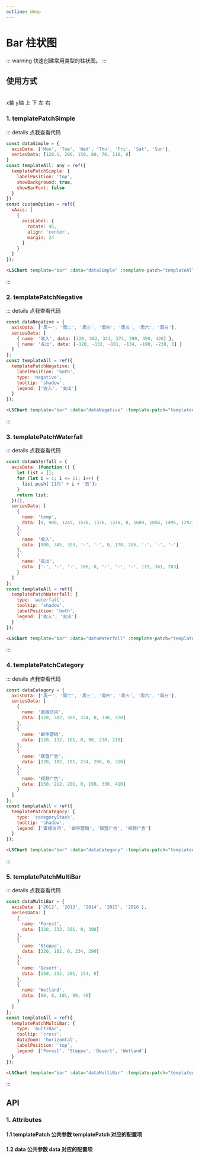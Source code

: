 ```yaml
---
outline: deep
---
```


# Bar 柱状图

::: warning 快速创建常用类型的柱状图。
:::

## 使用方式

<br />
<el-form :inline="true" :model="formInline" class="demo-form-inline">
  <el-form-item label="坐标轴：">
    <el-radio-group v-model="formInline.axis" @change="changeChartStyle">
      <el-radio value="x">x轴</el-radio>
      <el-radio value="y">y轴</el-radio>
    </el-radio-group>
  </el-form-item>
  <el-form-item label="数值展示位置：">
    <el-radio-group v-model="formInline.pos" @change="changeChartStyle">
      <el-radio value="top">上</el-radio>
      <el-radio value="bottom">下</el-radio>
      <el-radio value="left">左</el-radio>
      <el-radio value="right">右</el-radio>
    </el-radio-group>
  </el-form-item>
  <el-form-item label="主题：">
    <el-select
      v-model="formInline.themeModel"
      @change="changeChartStyle"
      placeholder="请选择主题"
      :style="{ width: '150px' }"
    >
      <el-option v-for="item in themeOptions" :key="item.value" :label="item.label" :value="item.value"> </el-option>
    </el-select>
  </el-form-item>
</el-form>

### 1. templatePatchSimple

<LSChart
  template="bar"
  :data="dataSimple"
  :template-patch="templateAll.templatePatchSimple"
  :custom-option="customOption"
/>

::: details 点我查看代码

```js
const dataSimple = {
  axisData: ['Mon', 'Tue', 'Wed', 'Thu', 'Fri', 'Sat', 'Sun'],
  seriesData: [120.1, 200, 150, 80, 70, 110, 0]
}
const templateAll: any = ref({
  templatePatchSimple: {
    labelPosition: 'top',
    showBackground: true,
    showBarFont: false
  }
})
const customOption = ref({
  xAxis: [
    {
      axisLabel: {
        rotate: 45,
        align: 'center',
        margin: 24
      }
    }
  ]
});
```

```html
<LSChart template="bar" :data="dataSimple" :template-patch="templateAll.templatePatchSimple" :custom-option="customOption" />
```

:::

### 2. templatePatchNegative

<LSChart
  template="bar"
  :data="dataNegative"
  :template-patch="templateAll.templatePatchNegative"
/>

::: details 点我查看代码

```js
const dataNegative = {
  axisData: ['周一', '周二', '周三', '周四', '周五', '周六', '周日'],
  seriesData: [
    { name: '收入', data: [320, 302, 341, 374, 390, 450, 420] },
    { name: '支出', data: [-120, -132, -101, -134, -190, -230, 0] }
  ]
};
const templateAll = ref({
  templatePatchNegative: {
    labelPosition: 'both',
    type: 'negative',
    tooltip: 'shadow',
    legend: ['收入', '支出']
  }
});
```

```html
<LSChart template="bar" :data="dataNegative" :template-patch="templateAll.templatePatchNegative" />
```

:::

### 3. templatePatchWaterfall

<LSChart
  template="bar"
  :data="dataWaterfall"
  :template-patch="templateAll.templatePatchWaterfall"
/>

::: details 点我查看代码

```js
const dataWaterfall = {
  axisData: (function () {
    let list = [];
    for (let i = 1; i <= 11; i++) {
      list.push('11月' + i + '日');
    }
    return list;
  })(),
  seriesData: [
    {
      name: 'temp',
      data: [0, 900, 1245, 1530, 1376, 1376, 0, 1689, 1856, 1495, 1292]
    },
    {
      name: '收入',
      data: [900, 345, 393, '-', '-', 0, 178, 286, '-', '-', '-']
    },
    {
      name: '支出',
      data: ['-', '-', '-', 108, 0, '-', '-', '-', 119, 361, 203]
    }
  ]
};
const templateAll = ref({
  templatePatchWaterfall: {
    type: 'waterfall',
    tooltip: 'shadow',
    labelPosition: 'both',
    legend: ['收入', '支出']
  }
});
```

```html
<LSChart template="bar" :data="dataWaterfall" :template-patch="templateAll.templatePatchWaterfall" />
```

:::

### 4. templatePatchCategory

<LSChart
  template="bar"
  :data="dataCategory"
  :template-patch="templateAll.templatePatchCategory"
/>

::: details 点我查看代码

```js
const dataCategory = {
  axisData: ['周一', '周二', '周三', '周四', '周五', '周六', '周日'],
  seriesData: [
    {
      name: '直接访问',
      data: [320, 302, 301, 334, 0, 330, 320]
    },
    {
      name: '邮件营销',
      data: [120, 132, 101, 0, 90, 230, 210]
    },
    {
      name: '联盟广告',
      data: [220, 182, 191, 234, 290, 0, 310]
    },
    {
      name: '视频广告',
      data: [150, 212, 201, 0, 190, 330, 410]
    }
  ]
};
const templateAll = ref({
  templatePatchCategory: {
    type: 'categoryStack',
    tooltip: 'shadow',
    legend: ['直接访问', '邮件营销', '联盟广告', '视频广告']
  }
});
```

```html
<LSChart template="bar" :data="dataCategory" :template-patch="templateAll.templatePatchCategory" />
```

:::

### 5. templatePatchMultiBar

<LSChart template="bar" :data="dataMultiBar" :template-patch="templateAll.templatePatchMultiBar" />

::: details 点我查看代码

```js
const dataMultiBar = {
  axisData: ['2012', '2013', '2014', '2015', '2016'],
  seriesData: [
    {
      name: 'Forest',
      data: [320, 332, 301, 0, 390]
    },
    {
      name: 'Steppe',
      data: [220, 182, 0, 234, 290]
    },
    {
      name: 'Desert',
      data: [150, 232, 201, 154, 0]
    },
    {
      name: 'Wetland',
      data: [98, 0, 101, 99, 40]
    }
  ]
};
const templateAll = ref({
  templatePatchMultiBar: {
    type: 'multiBar',
    tooltip: 'cross',
    dataZoom: 'horizontal',
    labelPosition: 'top',
    legend: ['Forest', 'Steppe', 'Desert', 'Wetland']
  }
});
```

```html
<LSChart template="bar" :data="dataMultiBar" :template-patch="templateAll.templatePatchMultiBar" />
```

:::

## API

### 1. Attributes

#### 1.1 templatePatch 公共参数 templatePatch 对应的配置项

<ApiIntro :tableColumn="tableColumn" :tableData="tableData" />

#### 1.2 data 公共参数 data 对应的配置项

<ApiIntro :tableColumn="tableColumn" :tableData="tableData2" />

<script setup>
import { tableColumn } from '../../constant';
import { ref } from 'vue';
import { ElForm, ElFormItem, ElRadioGroup, ElRadio, ElSelect, ElOption } from 'element-plus';

const formInline = ref({
  themeModel: 'default',
  axis: 'x',
  pos: 'top'
});
const themeOptions = ref([
  {
    label: '默认',
    value: 'default'
  },
  {
    label: '暗黑',
    value: 'dark'
  }
]);

const customOption = ref({
  xAxis: [
    {
      axisLabel: {
        rotate: 45,
        align: 'center',
        margin: 24
      }
    }
  ]
});

// 柱状图
const templateAll = ref({
  templatePatchSimple: {
    labelPosition: 'top',
    showBackground: true,
    showBarFont: false
  },
  templatePatchNegative: {
    labelPosition: 'both',
    type: 'negative',
    tooltip: 'shadow',
    legend: ['收入', '支出']
  },
  templatePatchWaterfall: {
    type: 'waterfall',
    tooltip: 'shadow',
    labelPosition: 'both',
    legend: ['收入', '支出']
  },
  templatePatchCategory: {
    type: 'categoryStack',
    tooltip: 'shadow',
    legend: ['直接访问', '邮件营销', '联盟广告', '视频广告']
  },
  templatePatchMultiBar: {
    type: 'multiBar',
    tooltip: 'cross',
    dataZoom: 'horizontal',
    labelPosition: 'top',
    legend: ['Forest', 'Steppe', 'Desert', 'Wetland']
  }
});

const dataSimple = {
  axisData: ['Mon', 'Tue', 'Wed', 'Thu', 'Fri', 'Sat', 'Sun'],
  // seriesData: [120, 200, 150, 80, 70, 110, 0]

  seriesData: [120.1, 120.1, 120.1, 120.1, 120.1, 120.1, 120.2]
};
const dataNegative = {
  axisData: ['周一', '周二', '周三', '周四', '周五', '周六', '周日'],
  seriesData: [
    { name: '收入', data: [320, 302, 341, 374, 390, 450, 420] },
    { name: '支出', data: [-120, -132, -101, -134, -190, -230, 0] }
  ]
};
const dataWaterfall = {
  axisData: (function () {
    let list = [];
    for (let i = 1; i <= 11; i++) {
      list.push('11月' + i + '日');
    }
    return list;
  })(),
  seriesData: [
    {
      name: 'temp',
      data: [0, 900, 1245, 1530, 1376, 1376, 0, 1689, 1856, 1495, 1292]
    },
    {
      name: '收入',
      data: [900, 345, 393, '-', '-', 0, 178, 286, '-', '-', '-']
    },
    {
      name: '支出',
      data: ['-', '-', '-', 108, 0, '-', '-', '-', 119, 361, 203]
    }
  ]
};
const dataCategory = {
  axisData: ['周一', '周二', '周三', '周四', '周五', '周六', '周日'],
  seriesData: [
    {
      name: '直接访问',
      data: [320, 302, 301, 334, 0, 330, 320]
    },
    {
      name: '邮件营销',
      data: [120, 132, 101, 0, 90, 230, 210]
    },
    {
      name: '联盟广告',
      data: [220, 182, 191, 234, 290, 0, 310]
    },
    {
      name: '视频广告',
      data: [150, 212, 201, 0, 190, 330, 410]
    }
  ]
};
const dataMultiBar = {
  axisData: ['2012', '2013', '2014', '2015', '2016'],
  seriesData: [
    {
      name: 'Forest',
      data: [320, 332, 301, 0, 390]
    },
    {
      name: 'Steppe',
      data: [220, 182, 0, 234, 290]
    },
    {
      name: 'Desert',
      data: [150, 232, 201, 154, 0]
    },
    {
      name: 'Wetland',
      data: [98, 0, 101, 99, 40]
    }
  ]
};

function changeChartStyle() {
  [
    'templatePatchSimple',
    'templatePatchNegative',
    'templatePatchWaterfall',
    'templatePatchCategory',
    'templatePatchMultiBar'
  ].forEach((item) => {
    templateAll.value[item].theme = formInline.value.themeModel;
    templateAll.value[item].axis = formInline.value.axis;
    templateAll.value[item].labelPosition = formInline.value.pos;
  });
}

const tableData = ref([
  {
    name: 'type',
    desc: '模板类型，可选项：simple / multiBar / negative / waterfall / categoryStack',
    type: 'string',
    value: 'simple'
  },
  {
    name: 'axis',
    desc: '基于x或y展示数据, 可选项：x / y',
    type: 'string',
    value: 'x'
  },
  {
    name: 'tooltip',
    desc: '鼠标移入是否显示数据提示，可选项：line / shadow / cross / none',
    type: 'string',
    value: 'shadow'
  },
  {
    name: 'tooltipFormatter',
    desc: '自定义鼠标移入数据提示样式',
    type: 'function',
    value: '-'
  },
  {
    name: 'legend',
    desc: '显示标志的内容',
    type: 'array',
    value: '-'
  },
  {
    name: 'theme',
    desc: '主题类型，可选项：default / dark',
    type: 'string',
    value: 'default' 
  },
  {
    name: 'barColorList',
    desc: '自定义柱状色值,根据主题自动适配，也可以自己传值',
    type: 'array',
    value: '[#2285FF, #FF7D00, #00CDDC, #FB466C]'
  },
  {
    name: 'dataZoom',
    desc: '是否支持鼠标缩放, 请同axis方向保持一致，可选项：horizontal / vertical',
    type: 'string',
    value: '-'
  },
  {
    name: 'showBarFont',
    desc: '是否显示柱状数据值',
    type: 'boolean',
    value: 'true'
  },
  {
    name: 'labelPosition',
    desc: '柱状数据值显示位置，showBarFont为true时有效，可选项：top / left / right / bottom / inside / insideLeft / insideRight / insideTop / insideBottom / insideTopLeft / insideBottomLeft / insideTopRight / insideBottomRight，（基于negative, waterfall类型存在以下特殊配置：both, insideBoth）',
    type: 'string',
    value: 'inside'
  },
  {
    name: 'dynamicAxis',
    desc: '是否动态计算坐标轴数据，支持 simple / multiBar 类型',
    type: 'boolean',
    value: 'false'
  }
])

const tableData2 = ref([
  {
    name: 'axisData',
    desc: '对应axis坐标轴数据，若axis为x，那么该数据展示在x轴上',
    type: 'array',
    value: '-' 
  },
  {
    name: 'seriesData',
    desc: '展示区域数据。除了simple是简单数组类型[xxx, xxx]，其余固定模板类型需为数组对象，即[{ name: xxx, data: [] } ]',
    type: 'array',
    value: '-'
  }
])
</script>

<style lang="scss" scoped>
.demo-form-inline {
  position: relative;
  z-index: 99999;
  box-sizing: border-box;
  width: 100%;
  background-color: #ffffff;
}
</style>
